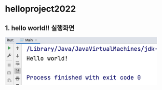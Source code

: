 # helloproject2022

## 1. hello world!! 실행화면

<img src='https://github.com/jerry10004/helloproject2022/blob/master/screenshots/%E1%84%89%E1%85%B3%E1%84%8F%E1%85%B3%E1%84%85%E1%85%B5%E1%86%AB%E1%84%89%E1%85%A3%E1%86%BA%202022-09-02%20%E1%84%8B%E1%85%A9%E1%84%92%E1%85%AE%205.08.24.png?raw=true'>
